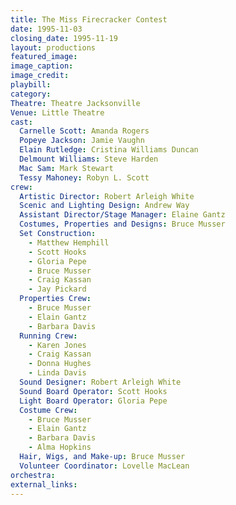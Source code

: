 ```yaml
---
title: The Miss Firecracker Contest
date: 1995-11-03
closing_date: 1995-11-19
layout: productions
featured_image: 
image_caption:
image_credit:
playbill: 
category: 
Theatre: Theatre Jacksonville
Venue: Little Theatre
cast:
  Carnelle Scott: Amanda Rogers
  Popeye Jackson: Jamie Vaughn
  Elain Rutledge: Cristina Williams Duncan
  Delmount Williams: Steve Harden
  Mac Sam: Mark Stewart
  Tessy Mahoney: Robyn L. Scott
crew:
  Artistic Director: Robert Arleigh White
  Scenic and Lighting Design: Andrew Way
  Assistant Director/Stage Manager: Elaine Gantz
  Costumes, Properties and Designs: Bruce Musser
  Set Construction:
    - Matthew Hemphill
    - Scott Hooks
    - Gloria Pepe
    - Bruce Musser
    - Craig Kassan
    - Jay Pickard
  Properties Crew:
    - Bruce Musser
    - Elain Gantz
    - Barbara Davis
  Running Crew:
    - Karen Jones
    - Craig Kassan
    - Donna Hughes
    - Linda Davis
  Sound Designer: Robert Arleigh White
  Sound Board Operator: Scott Hooks
  Light Board Operator: Gloria Pepe
  Costume Crew:
    - Bruce Musser
    - Elain Gantz
    - Barbara Davis
    - Alma Hopkins
  Hair, Wigs, and Make-up: Bruce Musser
  Volunteer Coordinator: Lovelle MacLean
orchestra:
external_links:
---
```

